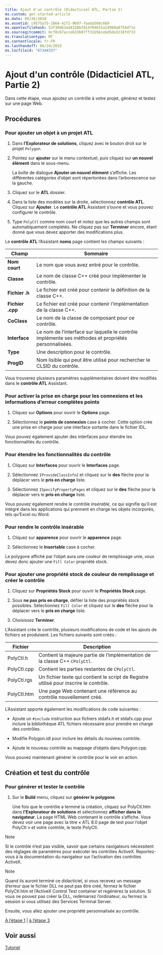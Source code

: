 ```yaml
---
title: Ajout d'un contrôle (Didacticiel ATL, Partie 2)
ms.custom: get-started-article
ms.date: 09/26/2018
ms.assetid: c9575a75-1064-41f1-9697-7aada560c669
ms.openlocfilehash: 53f38d63a44328bf014f04635a24989a875ddf1e
ms.sourcegitcommit: 6cf0c67acce633b07ff31b56cebd5de3218fd733
ms.translationtype: MT
ms.contentlocale: fr-FR
ms.lasthandoff: 06/24/2019
ms.locfileid: "67344327"
---
```

# <a name="adding-a-control-atl-tutorial-part-2"></a>Ajout d'un contrôle (Didacticiel ATL, Partie 2)

Dans cette étape, vous ajoutez un contrôle à votre projet, générez et testez sur une page Web.

## <a name="procedures"></a>Procédures

### <a name="to-add-an-object-to-an-atl-project"></a>Pour ajouter un objet à un projet ATL

1. Dans **l’Explorateur de solutions**, cliquez avec le bouton droit sur le projet `Polygon`.

1. Pointez sur **ajouter** sur le menu contextuel, puis cliquez sur **un nouvel élément** dans le sous-menu.

    La boîte de dialogue **Ajouter un nouvel élément** s’affiche. Les différentes catégories d’objet sont répertoriées dans l’arborescence sur la gauche.

1. Cliquez sur le **ATL** dossier.

1. Dans la liste des modèles sur la droite, sélectionnez **contrôle ATL**. Cliquez sur **Ajouter**. Le **contrôle ATL** Assistant s’ouvre et vous pouvez configurer le contrôle.

1. Type `PolyCtl` comme nom court et notez que les autres champs sont automatiquement complétés. Ne cliquez pas sur **Terminer** encore, étant donné que vous devez apporter des modifications plus.

Le **contrôle ATL** l’Assistant **noms** page contient les champs suivants :

|Champ|Sommaire|
|-----------|--------------|
|**Nom court**|Le nom que vous avez entré pour le contrôle.|
|**Classe**|Le nom de classe C++ créé pour implémenter le contrôle.|
|**Fichier .h**|Le fichier est créé pour contenir la définition de la classe C++.|
|**Fichier .cpp**|Le fichier est créé pour contenir l’implémentation de la classe C++.|
|**CoClass**|Le nom de la classe de composant pour ce contrôle.|
|**Interface**|Le nom de l’interface sur laquelle le contrôle implémente ses méthodes et propriétés personnalisées.|
|**Type**|Une description pour le contrôle.|
|**ProgID**|Nom lisible qui peut être utilisé pour rechercher le CLSID du contrôle.|

Vous trouverez plusieurs paramètres supplémentaires doivent être modifiés dans le **contrôle ATL** Assistant.

### <a name="to-enable-support-for-rich-error-information-and-connection-points"></a>Pour activer la prise en charge pour les connexions et les informations d’erreur complètes points

1. Cliquez sur **Options** pour ouvrir le **Options** page.

1. Sélectionnez le **points de connexion** case à cocher. Cette option crée une prise en charge pour une interface sortante dans le fichier IDL.

Vous pouvez également ajouter des interfaces pour étendre les fonctionnalités du contrôle.

### <a name="to-extend-the-controls-functionality"></a>Pour étendre les fonctionnalités du contrôle

1. Cliquez sur **Interfaces** pour ouvrir le **Interfaces** page.

1. Sélectionnez `IProvideClassInfo2` et cliquez sur le **des** flèche pour la déplacer vers le **pris en charge** liste.

1. Sélectionnez `ISpecifyPropertyPages` et cliquez sur le **des** flèche pour la déplacer vers le **pris en charge** liste.

Vous pouvez également rendre le contrôle *insérable*, ce qui signifie qu’il est intégré dans les applications qui prennent en charge les objets incorporés, tels qu’Excel ou Word.

### <a name="to-make-the-control-insertable"></a>Pour rendre le contrôle insérable

1. Cliquez sur **apparence** pour ouvrir le **apparence** page.

1. Sélectionnez le **Insertable** case à cocher.

Le polygone affiché par l’objet aura une couleur de remplissage unie, vous devez donc ajouter une `Fill Color` propriété stock.

### <a name="to-add-a-fill-color-stock-property-and-create-the-control"></a>Pour ajouter une propriété stock de couleur de remplissage et créer le contrôle

1. Cliquez sur **Propriétés Stock** pour ouvrir le **Propriétés Stock** page.

1. Sous **ne pas pris en charge**, défiler la liste des propriétés stock possibles. Sélectionnez `Fill Color` et cliquez sur le **des** flèche pour la déplacer vers le **pris en charge** liste.

1. Choisissez **Terminer**.

L’Assistant crée le contrôle, plusieurs modifications de code et les ajouts de fichiers se produisent. Les fichiers suivants sont créés :

|Fichier|Description|
|----------|-----------------|
|PolyCtl.h|Contient la majeure partie de l’implémentation de la classe C++ `CPolyCtl`.|
|PolyCtl.cpp|Contient les parties restantes de `CPolyCtl`.|
|PolyCtl.rgs|Un fichier texte qui contient le script de Registre utilisé pour inscrire le contrôle.|
|PolyCtl.htm|Une page Web contenant une référence au contrôle nouvellement créé.|

L’Assistant apporte également les modifications de code suivantes :

- Ajoute un `#include` instruction aux fichiers stdafx.h et stdafx.cpp pour inclure la bibliothèque ATL fichiers nécessaire pour prendre en charge des contrôles.

- Modifie Polygon.idl pour inclure les détails du nouveau contrôle.

- Ajoute le nouveau contrôle au mappage d’objets dans Polygon.cpp.

Vous pouvez maintenant générer le contrôle pour le voir en action.

## <a name="building-and-testing-the-control"></a>Création et test du contrôle

### <a name="to-build-and-test-the-control"></a>Pour générer et tester le contrôle

1. Sur le **Build** menu, cliquez sur **générer le polygone**.

    Une fois que le contrôle a terminé la création, cliquez sur PolyCtl.htm dans **l’Explorateur de solutions** et sélectionnez **afficher dans le navigateur**. La page HTML Web contenant le contrôle s’affiche. Vous devez voir une page avec la titre « ATL 8.0 page de test pour l’objet PolyCtl » et votre contrôle, le texte PolyCtl.

> [!NOTE]
> Si le contrôle n’est pas visible, savoir que certains navigateurs nécessitent des réglages de paramètres pour exécuter les contrôles ActiveX. Reportez-vous à la documentation du navigateur sur l’activation des contrôles ActiveX.

> [!NOTE]
> Quand ils auront terminé ce didacticiel, si vous recevez un message d’erreur que le fichier DLL ne peut pas être créé, fermez le fichier PolyCtl.htm et l’ActiveX Control Test container et regénérez la solution. Si vous ne pouvez pas créer la DLL, redémarrez l’ordinateur, ou fermez la session si vous utilisez des Services Terminal Server.

Ensuite, vous allez ajouter une propriété personnalisée au contrôle.

[À l’étape 1](../atl/creating-the-project-atl-tutorial-part-1.md) &#124; [à l’étape 3](../atl/adding-a-property-to-the-control-atl-tutorial-part-3.md)

## <a name="see-also"></a>Voir aussi

[Tutoriel](../atl/active-template-library-atl-tutorial.md)
